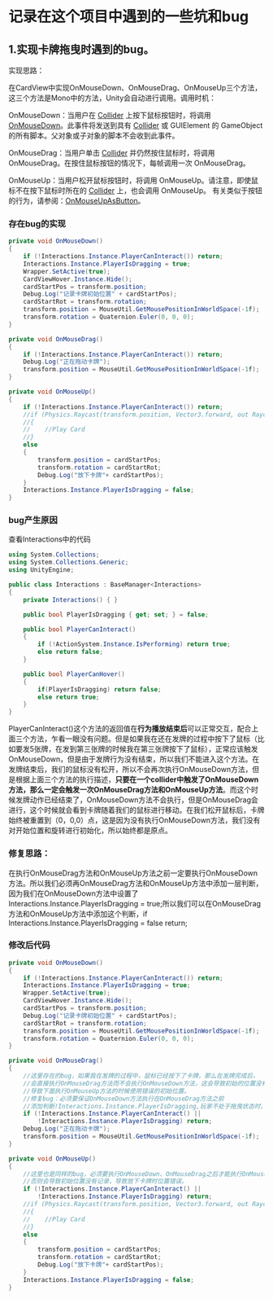 # 记录在这个项目中遇到的一些坑和bug

## 1.实现卡牌拖曳时遇到的bug。

实现思路：

在CardView中实现OnMouseDown、OnMouseDrag、OnMouseUp三个方法，这三个方法是Mono中的方法，Unity会自动进行调用。调用时机：

OnMouseDown：当用户在 [Collider](https://docs.unity.cn/cn/2020.3/ScriptReference/Collider.html) 上按下鼠标按钮时，将调用 [OnMouseDown](https://docs.unity.cn/cn/2020.3/ScriptReference/MonoBehaviour.OnMouseDown.html)。此事件将发送到具有 [Collider](https://docs.unity.cn/cn/2020.3/ScriptReference/Collider.html) 或 GUIElement 的 GameObject 的所有脚本。父对象或子对象的脚本不会收到此事件。

OnMouseDrag：当用户单击 [Collider](https://docs.unity.cn/cn/2020.3/ScriptReference/Collider.html) 并仍然按住鼠标时，将调用 OnMouseDrag。在按住鼠标按钮的情况下，每帧调用一次 OnMouseDrag。

OnMouseUp：当用户松开鼠标按钮时，将调用 OnMouseUp。请注意，即使鼠标不在按下鼠标时所在的 [Collider](https://docs.unity.cn/cn/2020.3/ScriptReference/Collider.html) 上，也会调用 OnMouseUp。 有关类似于按钮的行为，请参阅：[OnMouseUpAsButton](https://docs.unity.cn/cn/2020.3/ScriptReference/MonoBehaviour.OnMouseUpAsButton.html)。

### 存在bug的实现

```c#
private void OnMouseDown()
{
    if (!Interactions.Instance.PlayerCanInteract()) return;
    Interactions.Instance.PlayerIsDragging = true;
    Wrapper.SetActive(true);
    CardViewHover.Instance.Hide();
    cardStartPos = transform.position;
    Debug.Log("记录卡牌初始位置" + cardStartPos);
    cardStartRot = transform.rotation;
    transform.position = MouseUtil.GetMousePositionInWorldSpace(-1f);
    transform.rotation = Quaternion.Euler(0, 0, 0);
}

private void OnMouseDrag()
{
    if (!Interactions.Instance.PlayerCanInteract()) return;
    Debug.Log("正在拖动卡牌");
    transform.position = MouseUtil.GetMousePositionInWorldSpace(-1f);
}

private void OnMouseUp()
{
    if (!Interactions.Instance.PlayerCanInteract()) return;
    //if (Physics.Raycast(transform.position, Vector3.forward, out RaycastHit hit, 100f))
    //{
    //    //Play Card
    //}
    else
    {
        transform.position = cardStartPos;
        transform.rotation = cardStartRot;
        Debug.Log("放下卡牌"+ cardStartPos);
    }
    Interactions.Instance.PlayerIsDragging = false;
}
```

### bug产生原因

查看Interactions中的代码

```c#
using System.Collections;
using System.Collections.Generic;
using UnityEngine;

public class Interactions : BaseManager<Interactions>
{
    private Interactions() { }

    public bool PlayerIsDragging { get; set; } = false;

    public bool PlayerCanInteract()
    {
        if (!ActionSystem.Instance.IsPerforming) return true;
        else return false;
    }

    public bool PlayerCanHover()
    {
        if(PlayerIsDragging) return false;
        else return true;
    }
}
```

PlayerCanInteract()这个方法的返回值在**行为播放结束后**可以正常交互，配合上面三个方法，乍看一眼没有问题。但是如果我在还在发牌的过程中按下了鼠标（比如要发5张牌，在发到第三张牌的时候我在第三张牌按下了鼠标），正常应该触发OnMouseDown，但是由于发牌行为没有结束，所以我们不能进入这个方法。在发牌结束后，我们的鼠标没有松开，所以不会再次执行OnMouseDown方法，但是根据上面三个方法的执行描述，**只要在一个collider中触发了OnMouseDown方法，那么一定会触发一次OnMouseDrag方法和OnMouseUp方法**。而这个时候发牌动作已经结束了，OnMouseDown方法不会执行，但是OnMouseDrag会进行，这个时候就会看到卡牌随着我们的鼠标进行移动。在我们松开鼠标后，卡牌始终被重置到（0，0,0）点，这是因为没有执行OnMouseDown方法，我们没有对开始位置和旋转进行初始化，所以始终都是原点。

### 修复思路：

在执行OnMouseDrag方法和OnMouseUp方法之前一定要执行OnMouseDown方法。所以我们必须再OnMouseDrag方法和OnMouseUp方法中添加一层判断，因为我们在OnMouseDown方法中设置了Interactions.Instance.PlayerIsDragging = true;所以我们可以在OnMouseDrag方法和OnMouseUp方法中添加这个判断，if Interactions.Instance.PlayerIsDragging = false return;

### 修改后代码

```c#
private void OnMouseDown()
{
    if (!Interactions.Instance.PlayerCanInteract()) return;
    Interactions.Instance.PlayerIsDragging = true;
    Wrapper.SetActive(true);
    CardViewHover.Instance.Hide();
    cardStartPos = transform.position;
    Debug.Log("记录卡牌初始位置" + cardStartPos);
    cardStartRot = transform.rotation;
    transform.position = MouseUtil.GetMousePositionInWorldSpace(-1f);
    transform.rotation = Quaternion.Euler(0, 0, 0);
}

private void OnMouseDrag()
{
    //这里存在的bug，如果我在发牌的过程中，鼠标已经按下了卡牌，那么在发牌完成后，
    //会直接执行OnMouseDrag方法而不会执行OnMouseDown方法，这会导致初始的位置没有记录，
    //导致下面执行OnMouseUp方法的时候使用错误的初始位置。
    //修复bug：必须要保证OnMouseDown方法执行在OnMouseDrag方法之前
    //添加判断!Interactions.Instance.PlayerIsDragging,玩家不处于拖曳状态时，直接返回
    if (!Interactions.Instance.PlayerCanInteract() || 
        !Interactions.Instance.PlayerIsDragging) return;
    Debug.Log("正在拖动卡牌");
    transform.position = MouseUtil.GetMousePositionInWorldSpace(-1f);
}

private void OnMouseUp()
{
    //这里也是同样的bug，必须要执行OnMouseDown、OnMouseDrag之后才能执行OnMouseUp方法，
    //否则会导致初始位置没有记录，导致放下卡牌时位置错误。
    if (!Interactions.Instance.PlayerCanInteract() ||
        !Interactions.Instance.PlayerIsDragging) return;
    //if (Physics.Raycast(transform.position, Vector3.forward, out RaycastHit hit, 100f))
    //{
    //    //Play Card
    //}
    else
    {
        transform.position = cardStartPos;
        transform.rotation = cardStartRot;
        Debug.Log("放下卡牌"+ cardStartPos);
    }
    Interactions.Instance.PlayerIsDragging = false;
}
```

